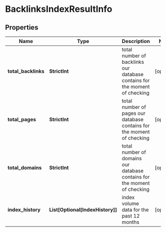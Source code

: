 # BacklinksIndexResultInfo


## Properties

| Name | Type | Description | Notes |
|------------ | ------------- | ------------- | -------------|
**total_backlinks** | **StrictInt** | total number of backlinks our database contains for the moment of checking |[optional]|
**total_pages** | **StrictInt** | total number of pages our database contains for the moment of checking |[optional]|
**total_domains** | **StrictInt** | total number of domains our database contains for the moment of checking |[optional]|
**index_history** | **List[Optional[IndexHistory]]** | index volume data for the past 12 months |[optional]|